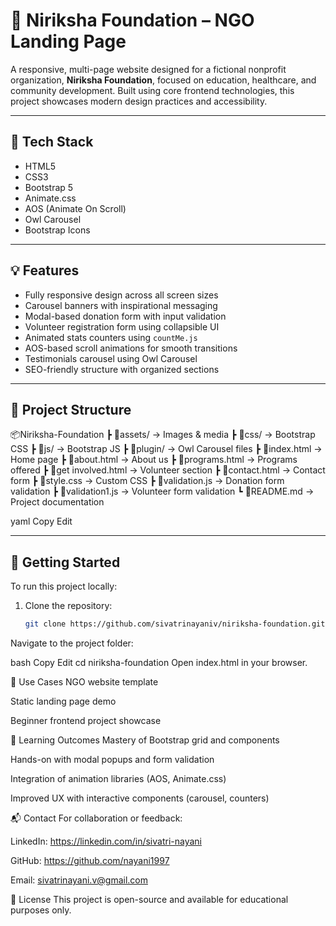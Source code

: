 # 🌟 Niriksha Foundation – NGO Landing Page

A responsive, multi-page website designed for a fictional nonprofit organization, **Niriksha Foundation**, focused on education, healthcare, and community development. Built using core frontend technologies, this project showcases modern design practices and accessibility.

---

## 🔧 Tech Stack
- HTML5
- CSS3
- Bootstrap 5
- Animate.css
- AOS (Animate On Scroll)
- Owl Carousel
- Bootstrap Icons

---

## 💡 Features
- Fully responsive design across all screen sizes
- Carousel banners with inspirational messaging
- Modal-based donation form with input validation
- Volunteer registration form using collapsible UI
- Animated stats counters using `countMe.js`
- AOS-based scroll animations for smooth transitions
- Testimonials carousel using Owl Carousel
- SEO-friendly structure with organized sections

---

## 📁 Project Structure
📦Niriksha-Foundation
┣ 📂assets/ → Images & media
┣ 📂css/ → Bootstrap CSS
┣ 📂js/ → Bootstrap JS
┣ 📂plugin/ → Owl Carousel files
┣ 📜index.html → Home page
┣ 📜about.html → About us
┣ 📜programs.html → Programs offered
┣ 📜get involved.html → Volunteer section
┣ 📜contact.html → Contact form
┣ 📜style.css → Custom CSS
┣ 📜validation.js → Donation form validation
┣ 📜validation1.js → Volunteer form validation
┗ 📜README.md → Project documentation

yaml
Copy
Edit

---

## 🚀 Getting Started

To run this project locally:

1. Clone the repository:
   ```bash
   git clone https://github.com/sivatrinayaniv/niriksha-foundation.git
Navigate to the project folder:

bash
Copy
Edit
cd niriksha-foundation
Open index.html in your browser.

📌 Use Cases
NGO website template

Static landing page demo

Beginner frontend project showcase

🧠 Learning Outcomes
Mastery of Bootstrap grid and components

Hands-on with modal popups and form validation

Integration of animation libraries (AOS, Animate.css)

Improved UX with interactive components (carousel, counters)

📬 Contact
For collaboration or feedback:

LinkedIn: https://linkedin.com/in/sivatri-nayani

GitHub: https://github.com/nayani1997

Email: sivatrinayani.v@gmail.com

📜 License
This project is open-source and available for educational purposes only.
